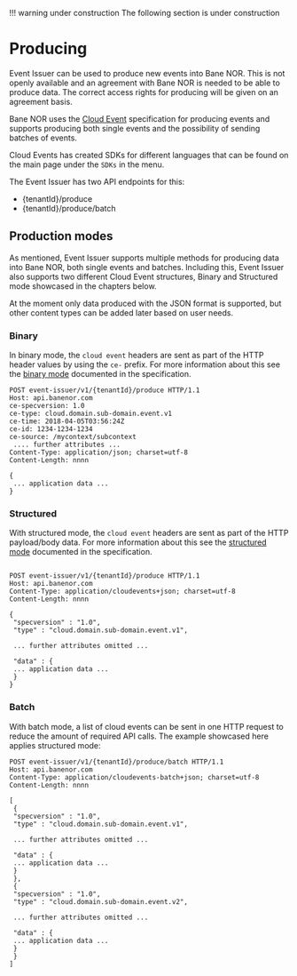 
!!! warning under construction
 The following section is under construction

# Producing

Event Issuer can be used to produce new events into Bane NOR. This is not openly available and an agreement with Bane NOR is needed to be able to produce data. The correct access rights for producing will be given on an agreement basis.

Bane NOR uses the [Cloud Event](https://cloudevents.io/) specification for producing events and supports producing both single events and the possibility of sending batches of events.

Cloud Events has created SDKs for different languages that can be found on the main page under the `SDKs` in the menu.

The Event Issuer has two API endpoints for this:

- {tenantId}/produce
- {tenantId}/produce/batch

## Production modes

As mentioned, Event Issuer supports multiple methods for producing data into Bane NOR, both single events and batches. Including this, Event Issuer also supports two different Cloud Event structures, Binary and Structured mode showcased in the chapters below.

At the moment only data produced with the JSON format is supported, but other content types can be added later based on user needs.

### Binary

In binary mode, the `cloud event` headers are sent as part of the HTTP header values by using the `ce-` prefix. For more information about this see the [binary mode](https://github.com/cloudevents/spec/blob/v1.0.2/cloudevents/bindings/http-protocol-binding.md#31-binary-content-mode) documented in the specification.

```http
POST event-issuer/v1/{tenantId}/produce HTTP/1.1
Host: api.banenor.com
ce-specversion: 1.0
ce-type: cloud.domain.sub-domain.event.v1
ce-time: 2018-04-05T03:56:24Z
ce-id: 1234-1234-1234
ce-source: /mycontext/subcontext
 .... further attributes ...
Content-Type: application/json; charset=utf-8
Content-Length: nnnn

{
 ... application data ...
}
```

### Structured

With structured mode, the `cloud event` headers are sent as part of the HTTP payload/body data. For more information about this see the [structured mode](https://github.com/cloudevents/spec/blob/v1.0.2/cloudevents/bindings/http-protocol-binding.md#32-structured-content-mode) documented in the specification.

```http

POST event-issuer/v1/{tenantId}/produce HTTP/1.1
Host: api.banenor.com
Content-Type: application/cloudevents+json; charset=utf-8
Content-Length: nnnn

{
 "specversion" : "1.0",
 "type" : "cloud.domain.sub-domain.event.v1",

 ... further attributes omitted ...

 "data" : {
 ... application data ...
 }
}
```

### Batch

With batch mode, a list of cloud events can be sent in one HTTP request to reduce the amount of required API calls. The example showcased here applies structured mode:

```http
POST event-issuer/v1/{tenantId}/produce/batch HTTP/1.1
Host: api.banenor.com
Content-Type: application/cloudevents-batch+json; charset=utf-8
Content-Length: nnnn

[
 {
 "specversion" : "1.0",
 "type" : "cloud.domain.sub-domain.event.v1",

 ... further attributes omitted ...

 "data" : {
 ... application data ...
 }
 },
 {
 "specversion" : "1.0",
 "type" : "cloud.domain.sub-domain.event.v2",

 ... further attributes omitted ...

 "data" : {
 ... application data ...
 }
 }
]
```

